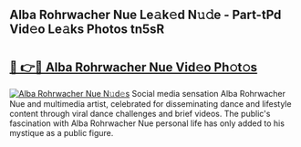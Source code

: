 ## Alba Rohrwacher Nue Le𝚊k𝚎d N𝚞𝚍e - Part-tPd Vid𝚎o Le𝚊ks Photos tn5sR

# <h2><a href="http://fb1q9s.evod.top/?m=Alba+Rohrwacher+Nue">🔗 👉🔴 Alba Rohrwacher Nue Vid𝚎o Ph𝚘t𝚘s</a></h2>

[![Alba Rohrwacher Nue N𝚞d𝚎s](https://i.imgur.com/8V9OHl7.gif)](http://fb1q9s.evod.top/?m=Alba+Rohrwacher+Nue)
Social media sensation Alba Rohrwacher Nue and multimedia artist, celebrated for disseminating dance and lifestyle content through viral dance challenges and brief videos. The public's fascination with Alba Rohrwacher Nue personal life has only added to his mystique as a public figure. 
